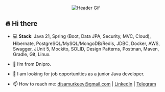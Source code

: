 <p align="center">
  <img src="https://i.pinimg.com/originals/73/eb/91/73eb915bee60322f0d85457e802df124.gif" alt="Header Gif" />
</p>

## 🔥 Hi there

- 💻 **Stack**: Java 21, Spring (Boot, Data JPA, Security, MVC, Cloud), Hibernate, PostgreSQL/MySQL/MongoDB/Redis, JDBC, Docker, AWS, Swagger, JUnit 5, Mockito, SOLID, Design Patterns, Postman, Maven, Gradle, Git, Linux.

- 📍 I’m from Dnipro.

- 🌱 I am looking for job opportunities as a junior Java developer.

- 📫 How to reach me: [disamurkeev@gmail.com](mailto:disamurkeev@gmail.com) | [LinkedIn](https://www.linkedin.com/in/denys-malakhov-5896b3266) | [Telegram](https://t.me/murkeev)
